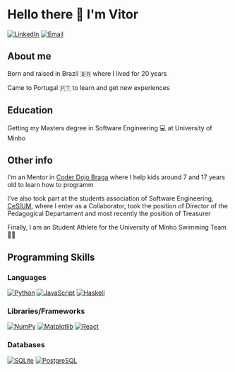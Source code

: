 # Hello there 👋 I'm Vitor

[![LinkedIn](https://img.shields.io/badge/-Vitor%20Lelis-0E76A8?style=for-the-badge&logo=linkedin)](https://www.linkedin.com/in/vitor-lelis-71361420a/)
[![Email](https://img.shields.io/badge/-VITOR%20LELIS-EA4335?style=for-the-badge&logo=gmail&logoColor=white)](mailto:vitorll909@gmail.com)

  ## About me
  Born and raised in Brazil 🇧🇷 where I lived for 20 years
  
  Came to Portugal 🇵🇹 to learn and get new experiences
  
  ## Education
  Getting my Masters degree in Software Engineering 💻 at University of Minho
  
  ## Other info
  I'm an Mentor in [Coder Dojo Braga](https://github.com/coderdojobraga) where I help kids around 7 and 17 years old to learn how to programm
  
  I've also took part at the students association of Software Engineering, [CeSIUM](https://github.com/cesium), where I enter as a Collaborator, took the position of Director of the Pedagogical Departament and most recently the position of Treasurer
  
  Finally, I am an Student Athlete for the University of Minho Swimming Team 🏊‍♂️
  
  ## Programming Skills
  
  ### Languages
  
  [![Python](https://img.shields.io/badge/-PYTHON-306998?style=for-the-badge&logo=python&logoColor=white)](https://www.python.org/)
  [![JavaScript](https://img.shields.io/badge/-JAVASCRIPT-F0DB4F?style=for-the-badge&logo=javascript&logoColor=black)](https://www.javascript.com/)
  [![Haskell](https://img.shields.io/badge/-HASKELL-5D4F85?style=for-the-badge&logo=haskell&logoColor=white)](https://www.haskell.org/)
  
  ### Libraries/Frameworks
  [![NumPy](https://img.shields.io/badge/-NUMPY-013243?style=for-the-badge&logo=numpy&logoColor=white)](https://numpy.org/)
  [![Matplotlib](https://img.shields.io/badge/-MATPLOTLIB-0056b3?style=for-the-badge&logoColor=white)](https://matplotlib.org/stable/index.html)
  [![React](https://img.shields.io/badge/-REACT-61DAFB?style=for-the-badge&logo=react&logoColor=black)](https://reactjs.org/)
  
  ### Databases
  [![SQLite](https://img.shields.io/badge/-SQLITE-003B57?style=for-the-badge&logo=sqlite&logoColor=white)](https://www.sqlite.org/index.html)
  [![PostgreSQL](https://img.shields.io/badge/-POSTGRESQL-4169E1?style=for-the-badge&logo=postgresql&logoColor=white)](https://www.postgresql.org/)
